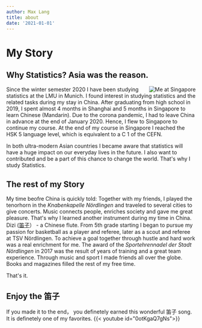 ```yaml
---
author: Max Lang
title: about
date: '2021-01-01'
---
```


# My Story
## Why Statistics? Asia was the reason.

<img src="/./about_files/Me.png"
    style="max-width:28%;min-width:50px; float:right;"
    alt = "Me at Singapore"/>
    
Since the winter semester 2020 I have been studying statistics at the LMU in Munich.
I found interest in studying statistics and the related tasks during my stay in China. After graduating from high school in 2019, I spent almost 4 months in Shanghai and 5 months in Singapore to learn Chinese (Mandarin). Due to the corona pandemic, I had to leave China in advance at the end of January 2020. Hence, I flew to Singapore to continue my course.
At the end of my course in Singapore I reached the HSK 5 language level, which is equivalent to a C 1 of the CEFN.

In both ultra-modern Asian countries I became aware that statistics will have a huge impact on our everyday lives in the future.
I also want to contributed and be a part of this chance to change the world. That's why I study Statistics.

## The rest of my Story
My time beofre China is quickly told: Together with my friends, I played the tenorhorn in the *Knabenkapelle Nördlingen*  and traveled to several cities to give concerts. Music connects people, enriches society and gave me great pleasure. That's why I learned another instrument during my time in China. Dizi ([笛子](https://www.youtube.com/watch?v=0otKgaQ7gNs)） - a Chinese flute.
From 5th grade starting  I began to pursue my passion for basketball as a player and referee, later as a scout and referee at TSV Nördlingen. To achieve a goal together through hustle and hard work was a real enrichment for me.
The award of the *Sportehrennadel der Stadt Nördlingen* in 2017 was the result of years of training and a great team experience. Through music and sport I made friends all over the globe. Books and magazines filled the rest of my free time. 

That's it.

## Enjoy the 笛子
If you made it to the end， you definetely earned this wonderful 笛子 song. It is definetely one of my favorites.
{{< youtube id="0otKgaQ7gNs">}}
